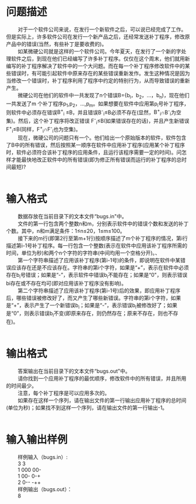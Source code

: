 

# 问题描述


</div>
<div style="text-indent:24pt;">
对于一个软件公司来说，在发行一个新软件之后，可以说已经完成了工作。但是实际上，许多软件公司在发行一个新产品之后，还经常发送补丁程序，修改原产品中的错误(当然，有些补丁是要收费的)。
</div>
<div style="text-indent:24pt;">
如某微硬公司就是这样的一个软件公司。今年夏天，在发行了一个新的字处理软件之后，到现在他们已经编写了许多补丁程序。仅仅在这个周末，他们就用新编写的补丁程序解决了软件中的一个大问题。而在每一个补丁程序修改软件中的某些错误时，有可能引起软件中原来存在的某些错误重新发作。发生这种情况是因为当修改一个错误时，补丁程序利用了程序中约定的特别行为，从而导致错误的重新产生。
</div>
<div style="text-indent:24pt;">
微硬公司在他们的软件中一共发现了n个错误B={<span>b<sub>l</sub></span>，b<sub>2</sub>，…，<span>b<sub>n</sub></span>)，现在他们一共发送了m 个补丁程序p<sub>1</sub>,p<sub>2</sub>，…,p<sub>m</sub>。如果想要在软件中应用第p<sub>i</sub>号补丁程序，则软件中必须存在错误<span>B<sup>+</sup><sub>i</sub></span> ≤B，并且错误B<sup>-</sup><span><sub>i</sub></span>≤B必须不存在(显然，<span>B<sup>+</sup><sub>i</sub></span>∩B<sup>-</sup><span><sub>i</sub></span>为空集)。然后，这个补丁程序将改正错误 F<sup>-</sup><span><sub>i</sub></span>≤B(如果错误存在的话)，并且产生新错误<span>F<sup>+</sup><sub>i</sub></span>≤B(同样，<span>F<sup>+</sup><sub>i</sub></span>∩F<sup>-</sup><span><sub>i</sub></span>也为空集)。
</div>
<div style="text-indent:24pt;">
现在，微硬公司的问题只有一个。他们给出一个原始版本的软件，软件包含了B中的所有错误，然后按照某一顺序在软件中应用补丁程序(应用某个补丁程序时，软件必须符合该补丁程序的应用条件，且运行该程序需要一定的时间)。问怎样才能最快地改正软件中的所有错误(即为修正所有错误而运行的补丁程序的总时间最短)?
</div>
<div style="text-indent:24pt;">
 
</div>

# 输入格式


</div>
<div style="text-indent:24pt;">
数据存放在当前目录下的文本文件“<span>bugs.in</span>&#34;中。
</div>
<div style="text-indent:24pt;">
文件的第一行包含两个整数n和m，分别表示软件中的错误个数和发送的补丁个数。其中，n和m满足条件：1≤n≤20，1≤m≤100。
</div>
<div style="text-indent:24pt;">
接下来的m行(即第2行至第m+1行)按顺序描述了m个补丁程序的情况，第<span>i</span>行描述第i-1号补丁程序。每一行包含一个整数(表示在软件中应用该补丁程序所需的时间，单位为秒)和两个n个字符的字符串(中间均用一个空格分开)。、
</div>
<div style="text-indent:24pt;">
第一个字符串描述了应用该补丁程序(第i-1号)的条件，即说明在软件中某错误应该存在还是不应该存在。字符串的第<span>i</span>个字符，如果是“+”，表示在软件中必须存在b<sub>i</sub>号错误；如果是“-”，表示软件中错误b<sub>i</sub>不能存在；如果是“0&#34;，则表示错误bi存在或不存在均可(即对应用该补丁程序没有影响)。
</div>
<div style="text-indent:24pt;">
第二个字符串描述了应用该补丁程序(第i-1号)后的效果，即应用补丁程序后，哪些错误被修改好了，而又产生了哪些新错误。字符串的第<span>i</span>个字符，如果是“+”，表示产生了一个新错误b<sub>i</sub>；如果是“-”，表示错误b<sub>i</sub>被修改好了；如果是“0”，则表示错误b<sub>i</sub>不变(即原来存在，则仍然存在；原来不存在，则也不存在)。
</div>
<div style="text-indent:24pt;">
 
</div>

# 输出格式


</div>
<div style="text-indent:24pt;">
答案输出在当前目录下的文本文件“<span>bugs.out</span>&#34;中。
</div>
<div style="text-indent:24pt;">
请你找到一个应用补丁程序的最优顺序，修改软件中的所有错误，并且所用的时间最少。
</div>
<div style="text-indent:24pt;">
注意，每个补丁程序是可以应用多次的。
</div>
<div style="text-indent:24pt;">
如果存在这样一个序列，请在输出文件的第一行输出应用补丁程序的总时间(单位为秒)；如果找不到这样一个序列，请在输出文件的第一行输出-1。
</div>
<div style="text-indent:24pt;">
 
</div>

# 输入输出样例


</div>
<div style="text-indent:24pt;">
样例输入（<span>bugs.in</span>）:
</div>
<div style="text-indent:24pt;">
3 <span>3</span> 
</div>
<div style="text-indent:24pt;">
1 000 00-
</div>
<div style="text-indent:24pt;">
1 00- 0-+
</div>
<div style="text-indent:24pt;">
2 0-- -++
</div>
<div style="text-indent:24pt;">
样例输出（<span>bugs.out</span>）：
</div>
<div style="text-indent:24pt;">
8
</div>
